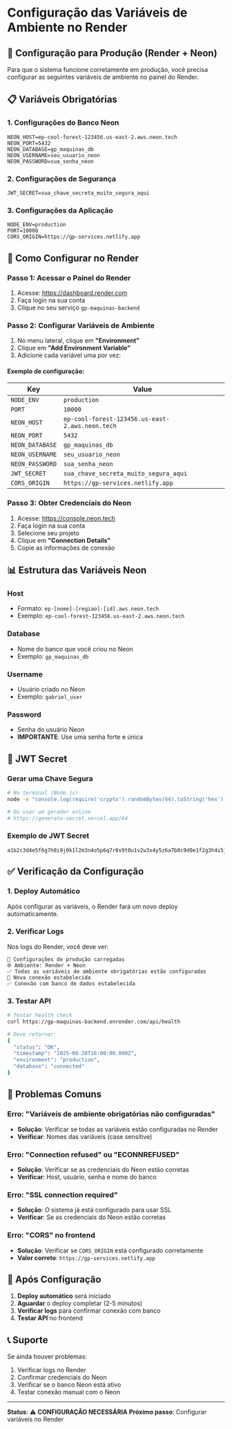 # Configuração das Variáveis de Ambiente no Render

## 🚀 Configuração para Produção (Render + Neon)

Para que o sistema funcione corretamente em produção, você precisa configurar as seguintes variáveis de ambiente no painel do Render.

## 📋 Variáveis Obrigatórias

### 1. **Configurações do Banco Neon**
```
NEON_HOST=ep-cool-forest-123456.us-east-2.aws.neon.tech
NEON_PORT=5432
NEON_DATABASE=gp_maquinas_db
NEON_USERNAME=seu_usuario_neon
NEON_PASSWORD=sua_senha_neon
```

### 2. **Configurações de Segurança**
```
JWT_SECRET=sua_chave_secreta_muito_segura_aqui
```

### 3. **Configurações da Aplicação**
```
NODE_ENV=production
PORT=10000
CORS_ORIGIN=https://gp-services.netlify.app
```

## 🔧 Como Configurar no Render

### Passo 1: Acessar o Painel do Render
1. Acesse: https://dashboard.render.com
2. Faça login na sua conta
3. Clique no seu serviço `gp-maquinas-backend`

### Passo 2: Configurar Variáveis de Ambiente
1. No menu lateral, clique em **"Environment"**
2. Clique em **"Add Environment Variable"**
3. Adicione cada variável uma por vez:

#### Exemplo de configuração:
| Key | Value |
|-----|-------|
| `NODE_ENV` | `production` |
| `PORT` | `10000` |
| `NEON_HOST` | `ep-cool-forest-123456.us-east-2.aws.neon.tech` |
| `NEON_PORT` | `5432` |
| `NEON_DATABASE` | `gp_maquinas_db` |
| `NEON_USERNAME` | `seu_usuario_neon` |
| `NEON_PASSWORD` | `sua_senha_neon` |
| `JWT_SECRET` | `sua_chave_secreta_muito_segura_aqui` |
| `CORS_ORIGIN` | `https://gp-services.netlify.app` |

### Passo 3: Obter Credenciais do Neon
1. Acesse: https://console.neon.tech
2. Faça login na sua conta
3. Selecione seu projeto
4. Clique em **"Connection Details"**
5. Copie as informações de conexão

## 📊 Estrutura das Variáveis Neon

### Host
- Formato: `ep-[nome]-[regiao]-[id].aws.neon.tech`
- Exemplo: `ep-cool-forest-123456.us-east-2.aws.neon.tech`

### Database
- Nome do banco que você criou no Neon
- Exemplo: `gp_maquinas_db`

### Username
- Usuário criado no Neon
- Exemplo: `gabriel_user`

### Password
- Senha do usuário Neon
- **IMPORTANTE**: Use uma senha forte e única

## 🔐 JWT Secret

### Gerar uma Chave Segura
```bash
# No terminal (Node.js)
node -e "console.log(require('crypto').randomBytes(64).toString('hex'))"

# Ou usar um gerador online
# https://generate-secret.vercel.app/64
```

### Exemplo de JWT Secret
```
a1b2c3d4e5f6g7h8i9j0k1l2m3n4o5p6q7r8s9t0u1v2w3x4y5z6a7b8c9d0e1f2g3h4i5j6k7l8m9n0o1p2q3r4s5t6u7v8w9x0y1z2
```

## ✅ Verificação da Configuração

### 1. **Deploy Automático**
Após configurar as variáveis, o Render fará um novo deploy automaticamente.

### 2. **Verificar Logs**
Nos logs do Render, você deve ver:
```
🚀 Configurações de produção carregadas
🌐 Ambiente: Render + Neon
✅ Todas as variáveis de ambiente obrigatórias estão configuradas
🔗 Nova conexão estabelecida
✅ Conexão com banco de dados estabelecida
```

### 3. **Testar API**
```bash
# Testar health check
curl https://gp-maquinas-backend.onrender.com/api/health

# Deve retornar:
{
  "status": "OK",
  "timestamp": "2025-08-28T16:00:00.000Z",
  "environment": "production",
  "database": "connected"
}
```

## 🚨 Problemas Comuns

### Erro: "Variáveis de ambiente obrigatórias não configuradas"
- **Solução**: Verificar se todas as variáveis estão configuradas no Render
- **Verificar**: Nomes das variáveis (case sensitive)

### Erro: "Connection refused" ou "ECONNREFUSED"
- **Solução**: Verificar se as credenciais do Neon estão corretas
- **Verificar**: Host, usuário, senha e nome do banco

### Erro: "SSL connection required"
- **Solução**: O sistema já está configurado para usar SSL
- **Verificar**: Se as credenciais do Neon estão corretas

### Erro: "CORS" no frontend
- **Solução**: Verificar se `CORS_ORIGIN` está configurado corretamente
- **Valor correto**: `https://gp-services.netlify.app`

## 🔄 Após Configuração

1. **Deploy automático** será iniciado
2. **Aguardar** o deploy completar (2-5 minutos)
3. **Verificar logs** para confirmar conexão com banco
4. **Testar API** no frontend

## 📞 Suporte

Se ainda houver problemas:
1. Verificar logs no Render
2. Confirmar credenciais do Neon
3. Verificar se o banco Neon está ativo
4. Testar conexão manual com o Neon

---

**Status**: ⚠️ **CONFIGURAÇÃO NECESSÁRIA**
**Próximo passo**: Configurar variáveis no Render
